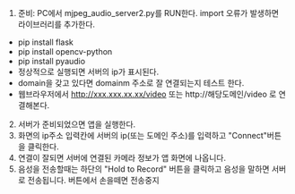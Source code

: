

1. 준비: PC에서 mjpeg_audio_server2.py를 RUN한다.  import 오류가 발생하면 라이브러리를 추가한다.
 - pip install flask
 - pip install opencv-python
 - pip install pyaudio
 - 정상적으로 실행되면 서버의 ip가 표시된다.
 - domain을 갖고 있다면 domainm 주소로 잘 연결되는지 테스트 한다.
 - 웹브라우저에서 http://xxx.xxx.xx.xx/video 또는 http://해당도메인/video 로 연결해본다.  
 
2. 서버가 준비되었으면 앱을 실행한다.
3. 화면의 ip주소 입력칸에 서버의 ip(또는 도메인 주소)를 입력하고 "Connect"버튼을 클릭한다.
4. 연결이 잘되면 서버에 연결된 카메라 정보가 앱 화면에 나옵니다.
5. 음성을 전송할때는 하단의 "Hold to Record" 버튼을 클릭하고 음성을 말하면 서버로 전송됩니다. 버튼에서 손을떼면 전송중지
   
